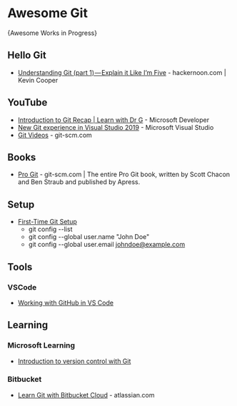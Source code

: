 # Awesome Git
{Awesome Works in Progress}

## Hello Git
* [Understanding Git (part 1) — Explain it Like I’m Five](https://hackernoon.com/understanding-git-fcffd87c15a3) - hackernoon.com | Kevin Cooper


## YouTube
* [Introduction to Git Recap | Learn with Dr G](https://www.youtube.com/watch?v=9uGS1ak_FGg) - Microsoft Developer
* [New Git experience in Visual Studio 2019](https://www.youtube.com/watch?v=UHrAg3iKoe0) - Microsoft Visual Studio
* [Git Videos](https://git-scm.com/videos) - git-scm.com


## Books
* [Pro Git](https://git-scm.com/book/) - git-scm.com | The entire Pro Git book, written by Scott Chacon and Ben Straub and published by Apress.

## Setup
* [First-Time Git Setup](https://git-scm.com/book/en/v2/Getting-Started-First-Time-Git-Setup)
  * git config --list
  * git config --global user.name "John Doe"
  * git config --global user.email johndoe@example.com

## Tools
### VSCode
* [Working with GitHub in VS Code](https://code.visualstudio.com/docs/editor/github)

## Learning
### Microsoft Learning
* [Introduction to version control with Git](https://docs.microsoft.com/en-us/learn/paths/intro-to-vc-git/)

### Bitbucket
* [Learn Git with Bitbucket Cloud](https://www.atlassian.com/git/tutorials/learn-git-with-bitbucket-cloud) - atlassian.com
